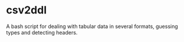 # csv2ddl
A bash script for dealing with tabular data in several formats, guessing types and detecting headers.
